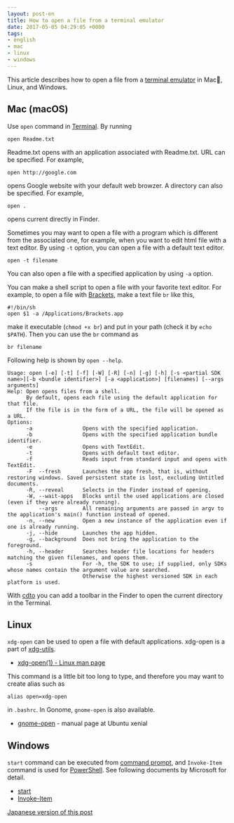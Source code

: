 ```yaml
---
layout: post-en
title: How to open a file from a terminal emulator
date: 2017-05-05 04:29:05 +0000
tags:
- english
- mac
- linux
- windows
---
```

This article describes how to open a file from a [terminal emulator](https://en.wikipedia.org/wiki/Terminal_emulator) in Mac, Linux, and Windows.

## Mac (macOS)
Use  ```open``` command in [Terminal](https://en.wikipedia.org/wiki/Terminal_(macOS)). By running

~~~
open Readme.txt
~~~

Readme.txt opens with an application associated with Readme.txt. URL can be specified. For example,

~~~
open http://google.com
~~~

opens Google website with your default web browzer. A directory can also be specified. For example,

~~~
open .
~~~

opens current directly in Finder.

Sometimes you may want to open a file with a program which is different from the associated one, for example, when you want to edit html file with a text editor. By using ```-t``` option, you can open a file with a default text editor.

~~~
open -t filename
~~~

You can also open a file with a specified application by using ```-a``` option.

You can make a shell script to open a file with your favorite text editor. For example, to open a file with [Brackets](http://brackets.io/), make a text file ```br``` like this,

~~~
#!/bin/sh
open $1 -a /Applications/Brackets.app
~~~

make it executable (```chmod +x br```) and put in your path (check it by ```echo $PATH```). Then you can use the ```br``` command as

~~~
br filename
~~~

Following help is shown by ```open --help```.

~~~
Usage: open [-e] [-t] [-f] [-W] [-R] [-n] [-g] [-h] [-s <partial SDK name>][-b <bundle identifier>] [-a <application>] [filenames] [--args arguments]
Help: Open opens files from a shell.
      By default, opens each file using the default application for that file.  
      If the file is in the form of a URL, the file will be opened as a URL.
Options: 
      -a                Opens with the specified application.
      -b                Opens with the specified application bundle identifier.
      -e                Opens with TextEdit.
      -t                Opens with default text editor.
      -f                Reads input from standard input and opens with TextEdit.
      -F  --fresh       Launches the app fresh, that is, without restoring windows. Saved persistent state is lost, excluding Untitled documents.
      -R, --reveal      Selects in the Finder instead of opening.
      -W, --wait-apps   Blocks until the used applications are closed (even if they were already running).
          --args        All remaining arguments are passed in argv to the application's main() function instead of opened.
      -n, --new         Open a new instance of the application even if one is already running.
      -j, --hide        Launches the app hidden.
      -g, --background  Does not bring the application to the foreground.
      -h, --header      Searches header file locations for headers matching the given filenames, and opens them.
      -s                For -h, the SDK to use; if supplied, only SDKs whose names contain the argument value are searched.
                        Otherwise the highest versioned SDK in each platform is used.
~~~

With [cdto](https://github.com/jbtule/cdto) you can add a toolbar in the Finder to open the current directory in the Terminal.

## Linux

```xdg-open``` can be used to open a file with default applications. xdg-open is a part of [xdg-utils](https://wiki.archlinux.org/index.php/default_applications#xdg-utils).

- [xdg-open(1) - Linux man page](http://linux.die.net/man/1/xdg-open)

This command is a little bit too long to type, and therefore you may want to create alias such as

~~~
alias open=xdg-open
~~~

in ```.bashrc```. In Gonome, ```gnome-open``` is also available.

- [gnome-open](http://manpages.ubuntu.com/manpages/xenial/en/man1/gnome-open.1.html) - manual page at Ubuntu xenial

## Windows

```start``` command can be executed from [command prompt](https://en.wikipedia.org/wiki/Cmd.exe), and ```Invoke-Item``` command is used for [PowerShell](https://en.wikipedia.org/wiki/PowerShell). See following documents by Microsoft for detail.

- [start](https://technet.microsoft.com/en-us/library/bb491005.aspx)
- [Invoke-Item](https://msdn.microsoft.com/en-us/powershell/reference/5.1/microsoft.powershell.management/invoke-item)

[Japanese version of this post](/2015/10/27/open-command/)
